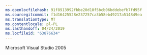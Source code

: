 ```yaml
---
ms.openlocfilehash: 91f8913992fbbe20d10f5bcb06bddebefb7fd95f
ms.sourcegitcommit: f1d16425528e237257ca3b58eb49217a514849ea
ms.translationtype: MT
ms.contentlocale: pl-PL
ms.lasthandoff: 04/24/2019
ms.locfileid: "63876634"
---
```

Microsoft Visual Studio 2005
